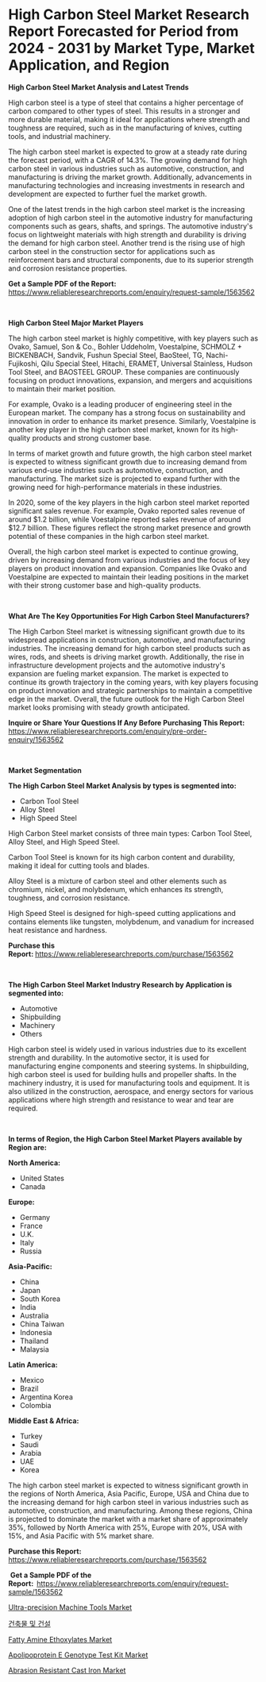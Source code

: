 <p><h1>High Carbon Steel Market Research Report Forecasted for Period from 2024 -  2031 by Market Type, Market Application, and Region</h1></p><p><strong>High Carbon Steel Market Analysis and Latest Trends</strong></p>
<p><p>High carbon steel is a type of steel that contains a higher percentage of carbon compared to other types of steel. This results in a stronger and more durable material, making it ideal for applications where strength and toughness are required, such as in the manufacturing of knives, cutting tools, and industrial machinery.</p><p>The high carbon steel market is expected to grow at a steady rate during the forecast period, with a CAGR of 14.3%. The growing demand for high carbon steel in various industries such as automotive, construction, and manufacturing is driving the market growth. Additionally, advancements in manufacturing technologies and increasing investments in research and development are expected to further fuel the market growth.</p><p>One of the latest trends in the high carbon steel market is the increasing adoption of high carbon steel in the automotive industry for manufacturing components such as gears, shafts, and springs. The automotive industry's focus on lightweight materials with high strength and durability is driving the demand for high carbon steel. Another trend is the rising use of high carbon steel in the construction sector for applications such as reinforcement bars and structural components, due to its superior strength and corrosion resistance properties.</p></p>
<p><strong>Get a Sample PDF of the Report:&nbsp;</strong> <a href="https://www.reliableresearchreports.com/enquiry/request-sample/1563562">https://www.reliableresearchreports.com/enquiry/request-sample/1563562</a></p>
<p>&nbsp;</p>
<p><strong>High Carbon Steel Major Market Players</strong></p>
<p><p>The high carbon steel market is highly competitive, with key players such as Ovako, Samuel, Son & Co., Bohler Uddeholm, Voestalpine, SCHMOLZ + BICKENBACH, Sandvik, Fushun Special Steel, BaoSteel, TG, Nachi-Fujikoshi, Qilu Special Steel, Hitachi, ERAMET, Universal Stainless, Hudson Tool Steel, and BAOSTEEL GROUP. These companies are continuously focusing on product innovations, expansion, and mergers and acquisitions to maintain their market position.</p><p>For example, Ovako is a leading producer of engineering steel in the European market. The company has a strong focus on sustainability and innovation in order to enhance its market presence. Similarly, Voestalpine is another key player in the high carbon steel market, known for its high-quality products and strong customer base.</p><p>In terms of market growth and future growth, the high carbon steel market is expected to witness significant growth due to increasing demand from various end-use industries such as automotive, construction, and manufacturing. The market size is projected to expand further with the growing need for high-performance materials in these industries.</p><p>In 2020, some of the key players in the high carbon steel market reported significant sales revenue. For example, Ovako reported sales revenue of around $1.2 billion, while Voestalpine reported sales revenue of around $12.7 billion. These figures reflect the strong market presence and growth potential of these companies in the high carbon steel market.</p><p>Overall, the high carbon steel market is expected to continue growing, driven by increasing demand from various industries and the focus of key players on product innovation and expansion. Companies like Ovako and Voestalpine are expected to maintain their leading positions in the market with their strong customer base and high-quality products.</p></p>
<p>&nbsp;</p>
<p><strong>What Are The Key Opportunities For High Carbon Steel Manufacturers?</strong></p>
<p><p>The High Carbon Steel market is witnessing significant growth due to its widespread applications in construction, automotive, and manufacturing industries. The increasing demand for high carbon steel products such as wires, rods, and sheets is driving market growth. Additionally, the rise in infrastructure development projects and the automotive industry's expansion are fueling market expansion. The market is expected to continue its growth trajectory in the coming years, with key players focusing on product innovation and strategic partnerships to maintain a competitive edge in the market. Overall, the future outlook for the High Carbon Steel market looks promising with steady growth anticipated.</p></p>
<p><strong>Inquire or Share Your Questions If Any Before Purchasing This Report:</strong> <a href="https://www.reliableresearchreports.com/enquiry/pre-order-enquiry/1563562">https://www.reliableresearchreports.com/enquiry/pre-order-enquiry/1563562</a></p>
<p>&nbsp;</p>
<p><strong>Market Segmentation</strong></p>
<p><strong>The High Carbon Steel Market Analysis by types is segmented into:</strong></p>
<p><ul><li>Carbon Tool Steel</li><li>Alloy Steel</li><li>High Speed Steel</li></ul></p>
<p><p>High Carbon Steel market consists of three main types: Carbon Tool Steel, Alloy Steel, and High Speed Steel. </p><p>Carbon Tool Steel is known for its high carbon content and durability, making it ideal for cutting tools and blades. </p><p>Alloy Steel is a mixture of carbon steel and other elements such as chromium, nickel, and molybdenum, which enhances its strength, toughness, and corrosion resistance. </p><p>High Speed Steel is designed for high-speed cutting applications and contains elements like tungsten, molybdenum, and vanadium for increased heat resistance and hardness.</p></p>
<p><strong>Purchase this Report:&nbsp;</strong><a href="https://www.reliableresearchreports.com/purchase/1563562">https://www.reliableresearchreports.com/purchase/1563562</a></p>
<p>&nbsp;</p>
<p><strong>The High Carbon Steel Market Industry Research by Application is segmented into:</strong></p>
<p><ul><li>Automotive</li><li>Shipbuilding</li><li>Machinery</li><li>Others</li></ul></p>
<p><p>High carbon steel is widely used in various industries due to its excellent strength and durability. In the automotive sector, it is used for manufacturing engine components and steering systems. In shipbuilding, high carbon steel is used for building hulls and propeller shafts. In the machinery industry, it is used for manufacturing tools and equipment. It is also utilized in the construction, aerospace, and energy sectors for various applications where high strength and resistance to wear and tear are required.</p></p>
<p>&nbsp;</p>
<p><strong>In terms of Region, the High Carbon Steel Market Players available by Region are:</strong></p>
<p>
    <p> <strong> North America: </strong>
        <ul>
            <li>United States</li>
            <li>Canada</li>
        </ul>
        </p> 
    <p> <strong> Europe: </strong>
        <ul>
            <li>Germany</li>
            <li>France</li>
            <li>U.K.</li>
            <li>Italy</li>
            <li>Russia</li>
        </ul>
        </p> 
    <p> <strong> Asia-Pacific: </strong>
        <ul>
            <li>China</li>
            <li>Japan</li>
            <li>South Korea</li>
            <li>India</li>
            <li>Australia</li>
            <li>China Taiwan</li>
            <li>Indonesia</li>
            <li>Thailand</li>
            <li>Malaysia</li>
        </ul>
        </p> 
    <p> <strong> Latin America: </strong>
        <ul>
            <li>Mexico</li>
            <li>Brazil</li>
            <li>Argentina Korea</li>
            <li>Colombia</li>
        </ul>
        </p> 
    <p> <strong> Middle East & Africa: </strong>
        <ul>
            <li>Turkey</li>
            <li>Saudi</li>
            <li>Arabia</li>
            <li>UAE</li>
            <li>Korea</li>
        </ul>
    </p>
    </p>
<p><p>The high carbon steel market is expected to witness significant growth in the regions of North America, Asia Pacific, Europe, USA and China due to the increasing demand for high carbon steel in various industries such as automotive, construction, and manufacturing. Among these regions, China is projected to dominate the market with a market share of approximately 35%, followed by North America with 25%, Europe with 20%, USA with 15%, and Asia Pacific with 5% market share.</p></p>
<p><strong>Purchase this Report: </strong><a href="https://www.reliableresearchreports.com/purchase/1563562">https://www.reliableresearchreports.com/purchase/1563562</a></p>
<p>&nbsp;<strong>Get a Sample PDF of the Report:&nbsp;&nbsp;</strong><a href="https://www.reliableresearchreports.com/enquiry/request-sample/1563562">https://www.reliableresearchreports.com/enquiry/request-sample/1563562</a></p>
<p><strong></strong></p>
<p><p><a href="https://issuu.com/reportprime-2/docs/ultra-precision-machine-tools-market-size-2030.ppt">Ultra-precision Machine Tools Market</a></p><p><a href="https://medium.com/@ukaszduda1/%EA%B1%B4%EB%AC%BC-%EA%B1%B4%EC%84%A4-%EC%8B%9C%EC%9E%A5-%EA%B2%BD%EC%9F%81-%EB%B6%84%EC%84%9D-%EC%8B%9C%EC%9E%A5-%EB%8F%99%ED%96%A5-%EB%B0%8F-2031%EB%85%84%EA%B9%8C%EC%A7%80%EC%9D%98-%EC%98%88%EC%B8%A1-e54cf4a8db31">건축물 및 건설</a></p><p><a href="https://github.com/mbisetmhermsr/Market-Research-Report-List-1/blob/main/fatty-amine-ethoxylates-market.md">Fatty Amine Ethoxylates Market</a></p><p><a href="https://issuu.com/reportprime-2/docs/apolipoprotein-e-genotype-test-kit-market-size-203">Apolipoprotein E Genotype Test Kit Market</a></p><p><a href="https://github.com/zjyglelu/Market-Research-Report-List-1/blob/main/abrasion-resistant-cast-iron-market.md">Abrasion Resistant Cast Iron Market</a></p></p>